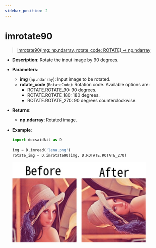 ```yaml
---
sidebar_position: 2
---
```


# imrotate90

>[imrotate90(img: np.ndarray, rotate_code: ROTATE) -> np.ndarray](https://github.com/DocsaidLab/DocsaidKit/blob/012540eebaebb2718987dd3ec0f7dcf40f403caa/docsaidkit/vision/geometric.py#L66C1-L77C47)


- **Description**: Rotate the input image by 90 degrees.

- **Parameters**:

    - **img** (`np.ndarray`): Input image to be rotated.
    - **rotate_code** (`RotateCode`): Rotation code. Available options are:
        - ROTATE.ROTATE_90: 90 degrees.
        - ROTATE.ROTATE_180: 180 degrees.
        - ROTATE.ROTATE_270: 90 degrees counterclockwise.

- **Returns**:

    - **np.ndarray**: Rotated image.

- **Example**:

    ```python
    import docsaidkit as D

    img = D.imread('lena.png')
    rotate_img = D.imrotate90(img, D.ROTATE.ROTATE_270)
    ```

    ![imrotate90](./resource/test_imrotate90.jpg)
